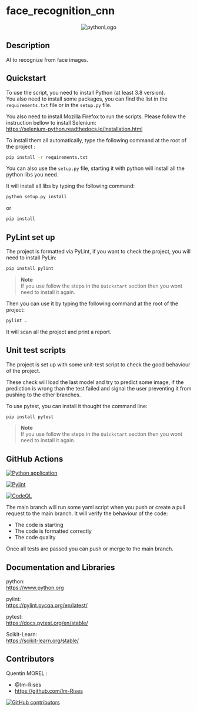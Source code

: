 # face_recognition_cnn

<p align="center">
    <img src="https://img.shields.io/badge/Python-3776AB?style=for-the-badge&logo=python&logoColor=white" alt="pythonLogo">
</p>

## Description

AI to recognize from face images.

## Quickstart

To use the script, you need to install Python (at least 3.8 version).  
You also need to install some packages, you can find the list in the `requirements.txt` file or in the `setup.py` file.

You also need to install Mozilla Firefox to run the scripts. Please follow the instruction bellow to install Selenium:  
<https://selenium-python.readthedocs.io/installation.html>

To install them all automatically, type the following command at the root of the project :

```bash
pip install -r requirements.txt
```

You can also use the `setup.py` file, starting it with python will install all the python libs you need.

It will install all libs by typing the following command:

```bash
python setup.py install
```

or

```bash
pip install
```

## PyLint set up

The project is formatted via PyLint, if you want to check the project, you will need to install PyLin:

```bash
pip install pylint
```

> **Note**  
> If you use follow the steps in the `Quickstart` section then you wont need to install it again.

Then you can use it by typing the following command at the root of the project:

```bash
pylint .
```

It will scan all the project and print a report.

## Unit test scripts

The project is set up with some unit-test script to check the good behaviour of the project.

These check will load the last model and try to predict some image, if the prediction is wrong than the test failed and
signal the user preventing it from pushing to the other branches.

To use pytest, you can install it thought the command line:

```bash
pip install pytest
```

> **Note**  
> If you use follow the steps in the `Quickstart` section then you wont need to install it again.

## GitHub Actions

[![Python application](https://github.com/Im-Rises/face_recognition_cnn/actions/workflows/python-app.yml/badge.svg?branch=main)](https://github.com/Im-Rises/face_recognition_cnn/actions/workflows/python-app.yml)

[![Pylint](https://github.com/Im-Rises/face_recognition_cnn/actions/workflows/pylint.yml/badge.svg?branch=main)](https://github.com/Im-Rises/face_recognition_cnn/actions/workflows/pylint.yml)

[![CodeQL](https://github.com/Im-Rises/face_recognition_cnn/actions/workflows/codeql-analysis.yml/badge.svg?branch=main)](https://github.com/Im-Rises/face_recognition_cnn/actions/workflows/codeql-analysis.yml)

The main branch will run some yaml script when you push or create a pull request to the main branch. It will verify the
behaviour of the code:

- The code is starting
- The code is formatted correctly
- The code quality

Once all tests are passed you can push or merge to the main branch.

## Documentation and Libraries

python:  
<https://www.python.org>

pylint:  
<https://pylint.pycqa.org/en/latest/>

pytest:  
<https://docs.pytest.org/en/stable/>

Scikit-Learn:  
<https://scikit-learn.org/stable/>

## Contributors

Quentin MOREL :

- @Im-Rises
- <https://github.com/Im-Rises>

[![GitHub contributors](https://contrib.rocks/image?repo=Im-Rises/face_recognition_cnn)](https://github.com/Im-Rises/face_recognition_cnn/graphs/contributors)

